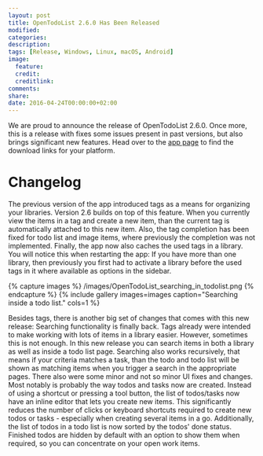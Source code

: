 ```yaml
---
layout: post
title: OpenTodoList 2.6.0 Has Been Released
modified:
categories: 
description:
tags: [Release, Windows, Linux, macOS, Android]
image:
  feature:
  credit:
  creditlink:
comments:
share:
date: 2016-04-24T00:00:00+02:00
---
```


We are proud to announce the release of OpenTodoList 2.6.0. Once more, this is a release with fixes some issues present in past versions, but also brings significant new features. Head over to the [app page](https://www.rpdev.net/wordpress/apps/opentodolist/) to find the download links for your platform.

Changelog
=========

The previous version of the app introduced tags as a means for organizing your libraries. Version 2.6 builds on top of this feature. When you currently view the items in a tag and create a new item, than the current tag is automatically attached to this new item. Also, the tag completion has been fixed for todo list and image items, where previously the completion was not implemented. Finally, the app now also caches the used tags in a library. You will notice this when restarting the app: If you have more than one library, then previously you first had to activate a library before the used tags in it where available as options in the sidebar.

{% capture images %}
    /images/OpenTodoList_searching_in_todolist.png
{% endcapture %}
{% include gallery images=images caption="Searching inside a todo list." cols=1 %}

Besides tags, there is another big set of changes that comes with this new release: Searching functionality is finally back. Tags already were intended to make working with lots of items in a library easier. However, sometimes this is not enough. In this new release you can search items in both a library as well as inside a todo list page. Searching also works recursively, that means if your criteria matches a task, than the todo and todo list will be shown as matching items when you trigger a search in the appropriate pages. There also were some minor and not so minor UI fixes and changes. Most notably is probably the way todos and tasks now are created. Instead of using a shortcut or pressing a tool button, the list of todos/tasks now have an inline editor that lets you create new items. This significantly reduces the number of clicks or keyboard shortcuts required to create new todos or tasks - especially when creating several items in a go. Additionally, the list of todos in a todo list is now sorted by the todos' done status. Finished todos are hidden by default with an option to show them when required, so you can concentrate on your open work items.